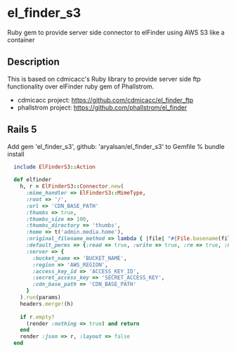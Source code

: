 # el_finder_s3
Ruby gem to provide server side connector to elFinder using AWS S3 like a container

## Description

This is based on cdmicacc's Ruby library to provide server side ftp functionality over elFinder ruby gem of Phallstrom.

- cdmicacc project: https://github.com/cdmicacc/el_finder_ftp
- phallstrom project: https://github.com/phallstrom/el_finder


## Rails 5

Add gem 'el_finder_s3', github: 'aryalsan/el_finder_s3' to Gemfile
% bundle install

```ruby
  include ElFinderS3::Action
  
  def elfinder
    h, r = ElFinderS3::Connector.new(
      :mime_handler => ElFinderS3::MimeType,
      :root => '/',
      :url => 'CDN_BASE_PATH'
      :thumbs => true,
      :thumbs_size => 100,
      :thumbs_directory => 'thumbs',
      :home => t('admin.media.home'),
      :original_filename_method => lambda { |file| "#{File.basename(file.original_filename, File.extname(file.original_filename)).parameterize}#{File.extname(file.original_filename)}" },
      :default_perms => {:read => true, :write => true, :rm => true, :hidden => false},
      :server => {
        :bucket_name => 'BUCKET_NAME',
        :region => 'AWS_REGION',
        :access_key_id => 'ACCESS_KEY_ID',
        :secret_access_key => 'SECRET_ACCESS_KEY',
        :cdn_base_path => 'CDN_BASE_PATH'
      }
    ).run(params)
    headers.merge!(h)
    
    if r.empty?
      (render :nothing => true) and return
    end
    render :json => r, :layout => false
  end
```
